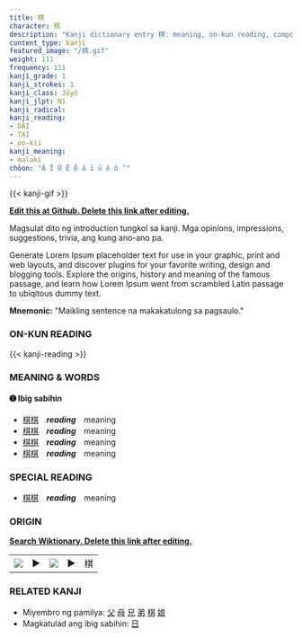 ```yaml
---
title: 棋
character: 棋
description: "Kanji dictionary entry 棋: meaning, on-kun reading, compounds, origin, related kanji"
content_type: kanji
featured_image: "/棋.gif"
weight: 111
frequency: 111
kanji_grade: 1
kanji_strokes: 1
kanji_class: Jōyō
kanji_jlpt: N1
kanji_radical: 
kanji_reading: 
- DAI
- TAI
- oo-kii
kanji_meaning:
- malaki
chōon: "Ā Ī Ū Ē Ō ā ī ū ē ō ’"
---
```

[//]: # (Don't edit the line below. Kanji animated GIF code is automatically generated.)
{{< kanji-gif >}}

[//]: # (Edit below this line.)

**[Edit this at Github. Delete this link after editing.](https://github.com/tim0g/tim/tree/main/content/kanji/棋/index.md)**

Magsulat dito ng introduction tungkol sa kanji. Mga opinions, impressions, suggestions, trivia, ang kung ano-ano pa.

Generate Lorem Ipsum placeholder text for use in your graphic, print and web layouts, and discover plugins for your favorite writing, design and blogging tools. Explore the origins, history and meaning of the famous passage, and learn how Lorem Ipsum went from scrambled Latin passage to ubiqitous dummy text.
 
**Mnemonic:** "Maikling sentence na makakatulong sa pagsaulo."

### ON-KUN READING

[//]: # (Don't edit the line below. ON-KUN READING code is automatically generated.)
{{< kanji-reading >}}

### MEANING & WORDS

#### ➊ **Ibig sabihin**
  - [棋](../棋)[棋](../棋)　***reading***　meaning
  - [棋](../棋)[棋](../棋)　***reading***　meaning
  - [棋](../棋)[棋](../棋)　***reading***　meaning
  - [棋](../棋)[棋](../棋)　***reading***　meaning

### SPECIAL READING
  - [棋](../棋)[棋](../棋)　***reading***　meaning

### ORIGIN

**[Search Wiktionary. Delete this link after editing.](https://wiktionary.org/wiki/棋)**
<table class="kanji-table"><tr><td>
<img src="60px-棋-bronze.svg.png">
</td><td>▶</td><td>
<img src="60px-棋-oracle.svg.png">
</td><td>▶</td>
<td class="kanji-origin">棋</td>
</tr></table>

### RELATED KANJI
- Miyembro ng pamilya: [父](../父) [母](../母) [兄](../兄) [弟](../弟) [棋](../棋) [娘](../娘)
- Magkatulad ang ibig sabihin: [日](../日)
